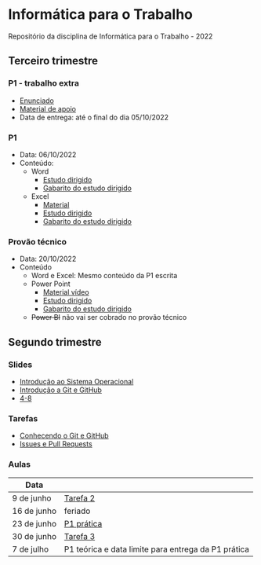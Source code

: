 # Informática para o Trabalho
Repositório da disciplina de Informática para o Trabalho - 2022

## Terceiro trimestre

### P1 - trabalho extra
- [Enunciado](https://colegiorealengo-my.sharepoint.com/:b:/g/personal/anny_chagas_colegiorealengo_br/EbW71_GkNPBKjxkO2MTvRowBy60z8gE7aNL58M0xao-ENw?e=wNTPnJ)
- [Material de apoio](https://colegiorealengo-my.sharepoint.com/:p:/g/personal/anny_chagas_colegiorealengo_br/EdRnWfPonytKr5ZONKyvr2UBhwqs5zHw48Ki2trYXsz1Fg?e=VoPuvO)
- Data de entrega: até o final do dia 05/10/2022

### P1 
- Data: 06/10/2022
- Conteúdo:
  - Word
     - [Estudo dirigido](https://colegiorealengo-my.sharepoint.com/:b:/g/personal/anny_chagas_colegiorealengo_br/Eexl3nAlnSJBp9B2Vq79iYgBIilvZmyvEHK55Vu9qN1zTw?e=f3yRhF)
     - [Gabarito do estudo dirigido](https://colegiorealengo-my.sharepoint.com/:b:/g/personal/anny_chagas_colegiorealengo_br/ETm8WOFHqJRBlC6lL37-po4B_zL-FUUoMfQT9jFgNdxY-A?e=5RRiQj) 
  - Excel
    - [Material](https://colegiorealengo-my.sharepoint.com/:p:/g/personal/anny_chagas_colegiorealengo_br/EdRnWfPonytKr5ZONKyvr2UBhwqs5zHw48Ki2trYXsz1Fg?e=VoPuvO)
    - [Estudo dirigido](https://colegiorealengo-my.sharepoint.com/:b:/g/personal/anny_chagas_colegiorealengo_br/EfeCW3uGgPFLo-XaYyPTdC0B40tUQuBIdkSyC1xH4KkY-A?e=8LnNON)
    - [Gabarito do estudo dirigido](https://colegiorealengo-my.sharepoint.com/:b:/g/personal/anny_chagas_colegiorealengo_br/ET0TltyDyp9FvnTnPPn9Tx4BhlD6wZAFnTqQKWqcxaf3LA?e=adoRJo)

### Provão técnico
- Data: 20/10/2022
- Conteúdo
    - Word e Excel: Mesmo conteúdo da P1 escrita
    - Power Point
         - [Material vídeo](https://youtu.be/dZdmq0PKpvQ)
         - [Estudo dirigido](https://colegiorealengo-my.sharepoint.com/:b:/g/personal/anny_chagas_colegiorealengo_br/EUYlJCG0jF1BjNpcOFwfl_EBH7qEVWveMgfG9sUkk3cUKA?e=8yX2lv)
         - [Gabarito do estudo dirigido](https://colegiorealengo-my.sharepoint.com/:b:/g/personal/anny_chagas_colegiorealengo_br/EUcI-7It_rlMk-ZpMHerCOYBprH9Ors7dJBdeAkhfN07jA?e=3wq9BJ)
    - ~~Power BI~~ não vai ser cobrado no provão técnico

## Segundo trimestre

### Slides
- [Introdução ao Sistema Operacional](https://github.com/AnnyCaroline/informatica-para-trabalho/blob/main/slides/0-Introdu%C3%A7%C3%A3o%20ao%20Sistema%20Operacional.pdf)
- [Introdução a Git e GitHub](https://github.com/AnnyCaroline/informatica-para-trabalho/blob/main/slides/1-Introdu%C3%A7%C3%A3o%20a%20Git%20e%20GitHub.pdf)
- [4-8](https://colegiorealengo-my.sharepoint.com/:p:/g/personal/anny_chagas_colegiorealengo_br/ETcrGH_pi7JNulF-Wv8DgEcBnRUiaMPBNtj5jSNucpmqdw?e=fD8XV7)

### Tarefas
- [Conhecendo o Git e GitHub](https://github.com/AnnyCaroline/informatica-para-trabalho/issues/1)
- [Issues e Pull Requests](https://github.com/AnnyCaroline/informatica-para-trabalho/issues/2)

### Aulas
| Data        |            |
| ----------- | ---------- |
| 9 de junho  | [Tarefa 2](https://github.com/AnnyCaroline/informatica-para-trabalho/issues/2)  |
| 16 de junho | feriado    |
| 23 de junho | [P1 prática](https://github.com/AnnyCaroline/P1-pratica-info-para-o-trabalho/blob/main/p1-1103-info-trab-pratica.pdf) |
| 30 de junho | [Tarefa 3](https://github.com/AnnyCaroline/informatica-para-trabalho/issues/2)  |
| 7 de julho  | P1 teórica e data limite para entrega da P1 prática |
